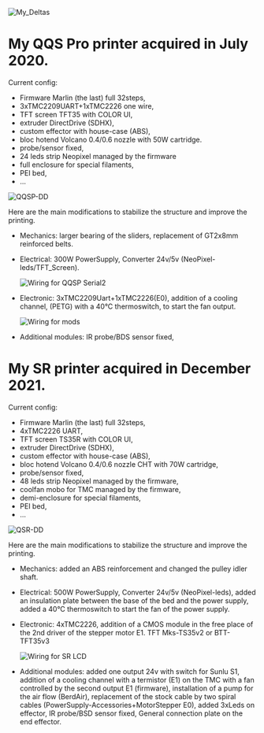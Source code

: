 
![My_Deltas](./gallery/My_Deltas.png)

# My QQS Pro printer acquired in July 2020.

Current config: 
- Firmware Marlin (the last) full 32steps,
- 3xTMC2209UART+1xTMC2226 one wire,
- TFT screen TFT35 with COLOR UI, 
- extruder DirectDrive (SDHX), 
- custom effector with house-case (ABS), 
- bloc hotend Volcano 0.4/0.6 nozzle with 50W cartridge.
- probe/sensor fixed,
- 24 leds strip Neopixel managed by the firmware
- full enclosure for special filaments,
- PEI bed,
- ...

![QQSP-DD](./gallery/QQSP-DD.png)

Here are the main modifications to stabilize the structure and improve the printing.

- Mechanics:
    larger bearing of the sliders,
    replacement of GT2x8mm reinforced belts.
 
- Electrical:
    300W PowerSupply,
    Converter 24v/5v (NeoPixel-leds/TFT_Screen).
    
    ![Wiring for QQSP Serial2](./images/Serial_TFT35v3.png)   

- Electronic:
    3xTMC2209Uart+1xTMC2226(E0),
    addition of a cooling channel, (PETG) with a 40°C thermoswitch, to start the fan output.

    ![Wiring for mods](./images/QQSP-Mods.png)

- Additional modules:
    IR probe/BDS sensor fixed,

# My SR printer acquired in December 2021.

Current config: 
- Firmware Marlin (the last) full 32steps,
- 4xTMC2226 UART, 
- TFT screen TS35R with COLOR UI,
- extruder DirectDrive (SDHX),
- custom effector with house-case (ABS),
- bloc hotend Volcano 0.4/0.6 nozzle CHT with 70W cartridge,
- probe/sensor fixed,
- 48 leds strip Neopixel managed by the firmware,
- coolfan mobo for TMC managed by the firmware,
- demi-enclosure for special filaments,
- PEI bed,
- ...

![QSR-DD](./gallery/QSR-DD.png)

Here are the main modifications to stabilize the structure and improve the printing.

 - Mechanics:
    added an ABS reinforcement and changed the pulley idler shaft.

 - Electrical:
    500W PowerSupply,
    Converter 24v/5v (NeoPixel-leds),
    added an insulation plate between the base of the bed and the power supply,
    added a 40°C thermoswitch to start the fan of the power supply.

 - Electronic:
    4xTMC2226,
    addition of a CMOS module in the free place of the 2nd driver of the stepper motor E1.
    TFT Mks-TS35v2 or BTT-TFT35v3
    
    ![Wiring for SR LCD](./images/SR-Mod-EXP.png)

 - Additional modules:
    added one output 24v with switch for Sunlu S1,
    addition of a cooling channel with a termistor (E1) on the TMC with a fan controlled by the second output E1 (firmware),
    installation of a pump for the air flow (BerdAir),
    replacement of the stock cable by two spiral cables (PowerSupply-Accessories+MotorStepper E0),
    added 3xLeds on effector,
    IR probe/BSD sensor fixed,
    General connection plate on the end effector.
